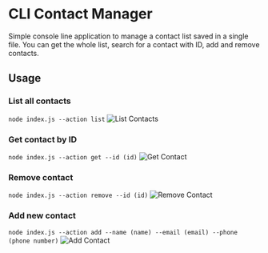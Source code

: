 # CLI Contact Manager

Simple console line application to manage a contact list saved in a single file. You can get the whole list, search for a contact with ID, add and remove contacts.

## Usage

### List all contacts

`node index.js --action list`
![List Contacts](https://i.ibb.co/wddP203/list.png)

### Get contact by ID

`node index.js --action get --id (id)`
![Get Contact](https://i.ibb.co/Q6vxNsS/get.png)

### Remove contact

`node index.js --action remove --id (id)`
![Remove Contact](https://i.ibb.co/kDpy7J9/remove.png)

### Add new contact

`node index.js --action add --name (name) --email (email) --phone (phone number)`
![Add Contact](https://i.ibb.co/Tkcqbq3/add.png)
